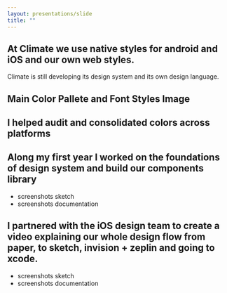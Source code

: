 ```yaml
---
layout: presentations/slide
title: ""
---
```

<section markdown="1">

## At Climate we use native styles for android and iOS and our own web styles.
Climate is still developing its design system and its own design language.

</section>
<section markdown="1">

## Main Color Pallete and Font Styles Image
## I helped audit and consolidated colors across platforms

</section>

<section markdown="1">

## Along my first year I worked on the foundations of design system and build our components library
- screenshots sketch
- screenshots documentation

</section>

<section markdown="1">

## I partnered with the iOS design team to create a video explaining our whole design flow from paper, to sketch, invision + zeplin and going to xcode. 

- screenshots sketch
- screenshots documentation

</section>

<!-- <section markdown="1">

### As product designer I worked in 6 major areas
 - iOS design System
 - Planting and Seeding Scripts - web, iOS, android
 - Seed Advisor - web
 - localization best practices - web, ios,android
 - user experience research
 - large operations in brazil

</section> -->


